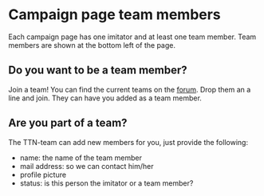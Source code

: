 # Campaign page team members 
Each campaign page has one imitator and at least one team member. Team members are shown at the bottom left of the page. 

## Do you want to be a team member?
Join a team! You can find the current teams on the [forum](http://forum.thethingsnetwork.org/c/regions). Drop them an a line and join. They can have you added as a team member.

## Are you part of a team?
The TTN-team can add new members for you, just provide the following:

* name: the name of the team member
* mail address: so we can contact him/her
* profile picture
* status: is this person the imitator or a team member?




